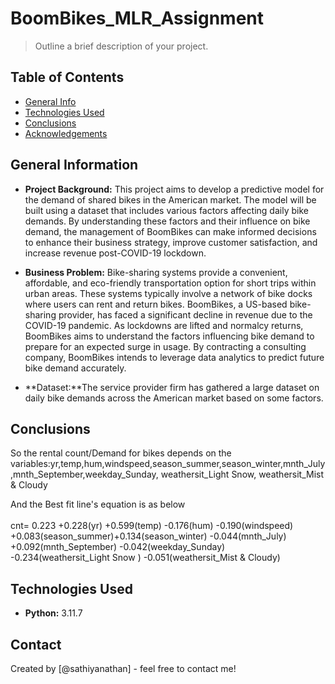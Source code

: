 # BoomBikes_MLR_Assignment
> Outline a brief description of your project.


## Table of Contents
* [General Info](#general-information)
* [Technologies Used](#technologies-used)
* [Conclusions](#conclusions)
* [Acknowledgements](#acknowledgements)

<!-- You can include any other section that is pertinent to your problem -->

## General Information
- **Project Background:** This project aims to develop a predictive model for the demand of shared bikes in the American market. The model will be built using a dataset that includes various factors affecting daily bike demands. By understanding these factors and their influence on bike demand, the management of BoomBikes can make informed decisions to enhance their business strategy, improve customer satisfaction, and increase revenue post-COVID-19 lockdown.

- **Business Problem:** Bike-sharing systems provide a convenient, affordable, and eco-friendly transportation option for short trips within urban areas. These systems typically involve a network of bike docks where users can rent and return bikes. BoomBikes, a US-based bike-sharing provider, has faced a significant decline in revenue due to the COVID-19 pandemic. As lockdowns are lifted and normalcy returns, BoomBikes aims to understand the factors influencing bike demand to prepare for an expected surge in usage. By contracting a consulting company, BoomBikes intends to leverage data analytics to predict future bike demand accurately.

- **Dataset:**The service provider firm has gathered a large dataset on daily bike demands across the American market based on some factors. 


## Conclusions
So the rental count/Demand for bikes depends on the variables:yr,temp,hum,windspeed,season_summer,season_winter,mnth_July,mnth_September,weekday_Sunday, weathersit_Light Snow, weathersit_Mist & Cloudy

And the Best fit line's equation is as below
<br></br>
cnt= 0.223 +0.228(yr) +0.599(temp) -0.176(hum) -0.190(windspeed) +0.083(season_summer)+0.134(season_winter) -0.044(mnth_July) +0.092(mnth_September) -0.042(weekday_Sunday) -0.234(weathersit_Light Snow ) -0.051(weathersit_Mist & Cloudy)


## Technologies Used
- **Python:** 3.11.7


## Contact
Created by [@sathiyanathan] - feel free to contact me!


<!-- Optional -->
<!-- ## License -->
<!-- This project is open source and available under the [... License](). -->

<!-- You don't have to include all sections - just the one's relevant to your project -->
